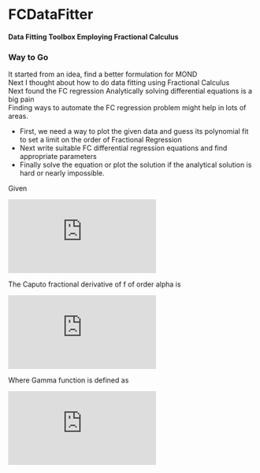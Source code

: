 # FCDataFitter
#### Data Fitting Toolbox Employing Fractional Calculus 

### Way to Go

It started from an idea, find a better formulation for MOND  
Next I thought about how to do data fitting using Fractional Calculus  
Next found the FC regression Analytically solving differential equations is a big pain  
Finding ways to automate the FC regression problem might help in lots of areas.

* First, we need a way to plot the given data and guess its polynomial fit to set a limit on the order of Fractional Regression
* Next write suitable FC differential regression equations and find appropriate parameters  
* Finally solve the equation or plot the solution if the analytical solution is hard or nearly impossible.

Given

![equation](https://latex.codecogs.com/png.latex?%5Clarge%20f%20%5Cin%20%5Cmathbb%7BC%7D%5E%7Bn%7D%5Ba%2Cb%5D%20%2C%20%5Calpha%20%5Cin%20%5B0%2C&plus;%5Cinfty%20%5D%20%2C%20n%20%5Cin%20%5Cmathbb%7BN%7D%20%2C%20%5Calpha%20%5Cin%20%28n-1%2Cn%29)

The Caputo fractional derivative of f of order alpha is

![equation](https://latex.codecogs.com/png.latex?%5CLARGE%20_%7BD%7D%5E%7BC%7D%5Ctextrm%7B%7D_%7B%5Calpha&plus;%7D%5E%7B%5Calpha%20%7D%20f%28x%29%20%3A%3D%20%5Cfrac%7B1%7D%7B%5CGamma%20%7B%28n-1%29%7D%7D%20%5Cint_%7Ba%7D%5E%7Bx%7D%20%28x-t%29%5E%7Bn-%5Calpha-1%7D%20f%5E%7B%28n%29%7D%28t%29%20dt)

Where Gamma function is defined as

![equation](https://latex.codecogs.com/png.latex?%5Clarge%20%5CGamma%20%28x%29%20%3A%3D%20%5Cint_%7B0%7D%5E%7B%5Cinfty%20%7D%20t%5E%7Bx-1%7D%20e%5E%7B-t%7D%20dt%20%2C%20x%20%3E%200)
